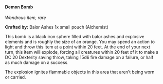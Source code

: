 #### Demon Bomb
_Wondrous item, rare_

**Crafted by:** Balor Ashes 1x small pouch (Alchemist)

This bomb is a black iron sphere filled with balor ashes and explosive elements and is roughly the size of an orange. You may spend an action to light and throw this item at a point within 20 feet. At the end of your next turn, this item will explode, forcing all creatures within 20 feet of it to make a DC 20 Dexterity saving throw, taking 15d6 fire damage on a failure, or half as much damage on a success.

The explosion ignites flammable objects in this area that aren't being worn or carried.